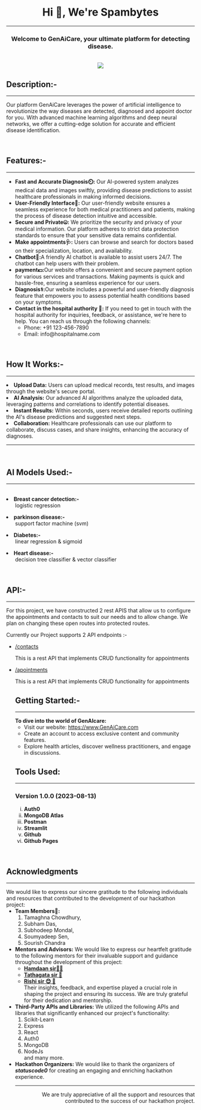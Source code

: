<h1 align="center">Hi 👋, We're Spambytes</h1>
<hr style="height:2px;border-width:0;color:gray;background-color:gray">
<h3 align="center">Welcome to GenAiCare, your ultimate platform for detecting disease.</h3>
</br></ber>
<div style="text-align: center;">
<img src="./1.jpg" align="center">
</div>
<h2>Description:-</h2>
<hr style="height:2px;border-width:0;color:gray;background-color:gray">
<p>Our platform  GenAiCare leverages the power of artificial intelligence to revolutionize the way diseases are detected, diagnosed and appoint doctor for you. With advanced machine learning algorithms and deep neural networks, we offer a cutting-edge solution for accurate and efficient disease identification.</p>
</br></ber>
<h2>Features:-</h2>
<hr style="height:2px;border-width:0;color:gray;background-color:gray">
<ul>
<li><strong>Fast and Accurate Diagnosis⏲️:</strong> Our AI-powered system analyzes medical data and images swiftly, providing disease predictions to assist healthcare professionals in making informed decisions.

<li><strong>User-Friendly Interface🤗:</strong> Our user-friendly website ensures a seamless experience for both medical practitioners and patients, making the process of disease detection intuitive and accessible.
<li><strong>Secure and Private🤐:</strong> We prioritize the security and privacy of your medical information. Our platform adheres to strict data protection standards to ensure that your sensitive data remains confidential.
<li><strong>Make appointments🩺:</strong> Users can browse and search for doctors based on their specialization, location, and availability.
<li><strong>Chatbot🤖:</strong>A friendly AI chatbot is available to assist users 24/7. The chatbot can help users with their problem.
<li><strong>payment💵:</strong>Our website offers a convenient and secure payment option for various services and transactions. Making payments is quick and hassle-free, ensuring a seamless experience for our users.
<li><strong>Diagnosis⚕️:</strong>Our website includes a powerful and user-friendly diagnosis feature that empowers you to assess potential health conditions based on your symptoms.
<li><strong>Contact in the hospital authority 🏥:</strong>
If you need to get in touch with the hospital authority for inquiries, feedback, or assistance, we're here to help. You can reach us through the following channels:
<ul>
<li> Phone: +91 123-456-7890
<li> Email: info@hospitalname.com
</ul>
</ul>
</br></ber>

<h2>How It Works:-</h2>
<hr style="height:2px;border-width:0;color:gray;background-color:gray">
<li><strong>Upload Data:</strong> Users can upload medical records, test results, and images through the website's secure portal.
<li> <strong>AI Analysis:</strong> Our advanced AI algorithms analyze the uploaded data, leveraging patterns and correlations to identify potential diseases.
<li> <strong>Instant Results:</strong> Within seconds, users receive detailed reports outlining the AI's disease predictions and suggested next steps.
<li> <strong>Collaboration:</strong> Healthcare professionals can use our platform to collaborate, discuss cases, and share insights, enhancing the accuracy of diagnoses.
<hr style="height:2px;border-width:0;color:gray;background-color:gray">
</br></ber>



<h2>AI Models Used:-</h2>
<hr style="height:2px;border-width:0;color:gray;background-color:gray">
</br>
<li><strong>Breast cancer detection:-</strong>
<br><ul>logistic regression</ul>
<li><strong>parkinson disease:-</strong><ul>support factor machine (svm)</ul>
<li><strong>Diabetes:-</strong><ul>linear regression & sigmoid</ul>
<li><strong>Heart disease:-</strong><ul>decision tree classifier & vector classifier </ul>

 </br> 
<h2>API:-</h2>
  <hr style="height:2px;border-width:0;color:gray;background-color:gray">
<p>
  For this project, we have constructed 2 rest APIS that allow us to configure the appointments and contacts to suit our needs and to allow change.
We plan on changing these open routes into protected routes.
  
Currently  our Project supports  2 API endpoints :-
</p>
<ul>
<li><a href="https://www.postman.com/spambytes/workspace/team-workspace/collection/26164952-6f5c79bc-7ff2-4806-b8b6-e0b2c4331d22?action=share&source=copy-link&creator=26164952" target="blank">/contacts</a>
<p>
This is a rest API that implements CRUD functionality for appointments
</p>
<li><a href="https://www.postman.com/spambytes/workspace/team-workspace/collection/26164952-6f5c79bc-7ff2-4806-b8b6-e0b2c4331d22?action=share&creator=26164952" target="blank">/apointments</a>
<p>
This is a rest API that implements CRUD functionality for appointments
</p>
<h2>Getting Started:-</h2>
<hr style="height:2px;border-width:0;color:gray;background-color:gray">
<B>To dive into the world of GenAIcare:</b>
<ul>
<li>Visit our website: <a href="https://www.GenAiCare.com" target="blank">https://www.GenAiCare.com</a>
<li> Create an account to access exclusive content and community features.
<li> Explore health articles, discover wellness practitioners, and engage in discussions.
</ul>

<h2>Tools Used:</h2>
<hr style="height:2px;border-width:0;color:gray;background-color:gray">
<h3> Version 1.0.0 (2023-08-13)</h3>
  <ol type="i">
  
  <li><strong>Auth0</strong>
  <li><strong>MongoDB Atlas</strong>
  <li><strong>Postman</strong>
  <li><strong>Streamlit</strong>
  <li><strong>Github</strong>
  <li><strong>Github Pages
  </strong>
  </ul>
</br></ber>
<h2>Acknowledgments</h2>
<hr style="height:2px;border-width:0;color:gray;background-color:gray">
We would like to express our sincere gratitude to the following individuals and resources that contributed to the development of our hackathon project:
<ul>
<li><strong>Team Members👥:</strong> 
<ol>
<li>Tamaghna Chowdhury,
<li>Subham Das,
<li>Subhodeep Mondal,
<li>Soumyadeep Sen,
<li>Sourish Chandra
</ol>
<li><strong>Mentors and Advisors:</strong> We would like to express our heartfelt gratitude to the following mentors for their invaluable support and guidance throughout the development of this project:
<ul>
<strong><li><a href="https://www.linkedin.com/in/hamdaanali/" target="blank">Hamdaan sir👨‍✈️</a>
<li><a href="https://www.linkedin.com/in/hamdaanali/" target="blank">Tathagata sir 🎩</a>
<li><a href="https://www.linkedin.com/in/rsidev17/" target="blank">Rishi sir 😊 🎩</a>
<br>
</strong>
Their insights, feedback, and expertise played a crucial role in shaping the project and ensuring its success. We are truly grateful for their dedication and mentorship.
</ul>
<li><strong>Third-Party APIs and Libraries:</strong> We utilized the following APIs and libraries that significantly enhanced our project's functionality: 
<ol>
<li>Scikit-Learn
<li>Express
<li>React
<li>Auth0
<li>MongoDB 
<li>NodeJs
<br>
and many more.
</ol>
<li><strong>Hackathon Organizers:</strong> We would like to thank the organizers of <b><i>statuscode0</i></b> for creating an engaging and enriching hackathon experience.


<hr style="height:2px;border-width:0;color:gray;background-color:gray">
<p align="right">
We are truly appreciative of all the support and resources that contributed to the success of our hackathon project.
